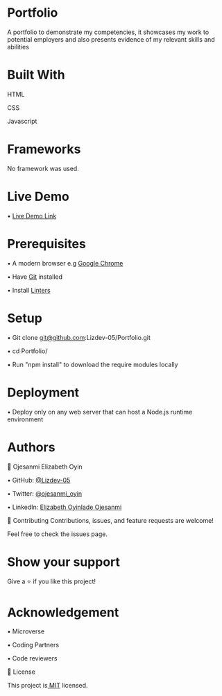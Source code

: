 # Portfolio
A portfolio to demonstrate my competencies, it showcases my work to potential employers and also presents evidence of my relevant skills and abilities

# Built With
HTML

CSS

Javascript

# Frameworks
No framework was used.

# Live Demo
•  [Live Demo Link](https://lizdevs-portfolio.netlify.app/)

# Prerequisites
• A modern browser e.g [Google Chrome](https://www.googlechrome.com)

• Have [Git](https://www.git-scm.com/downloads) installed

• Install [Linters]( https://stylelint.io/)

# Setup
• Git clone git@github.com:Lizdev-05/Portfolio.git

•  cd Portfolio/

• Run "npm install" to download the require modules locally

# Deployment
• Deploy only on any web server that can host a Node.js runtime environment

# Authors
👤 Ojesanmi Elizabeth Oyin


• GitHub: [@Lizdev-05](https://github.com/Lizdev-05)

• Twitter: [@ojesanmi_oyin](https://twitter.com/ojesanmi_oyin)

• LinkedIn: [Elizabeth Oyinlade Ojesanmi](https://www.linkedin.com/in/elizabeth-oyinlade-ojesanmi-0702aa16a)



🤝 Contributing
Contributions, issues, and feature requests are welcome!

Feel free to check the issues page.


# Show your support
Give a ⭐️ if you like this project!

# Acknowledgement
•  Microverse

•  Coding Partners

• Code reviewers

📝 License

This project is[ MIT](https://github.com/microverseinc/readme-template/blob/master/MIT.md) licensed.

